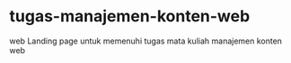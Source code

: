 # tugas-manajemen-konten-web
web Landing page untuk memenuhi tugas mata kuliah manajemen konten web
